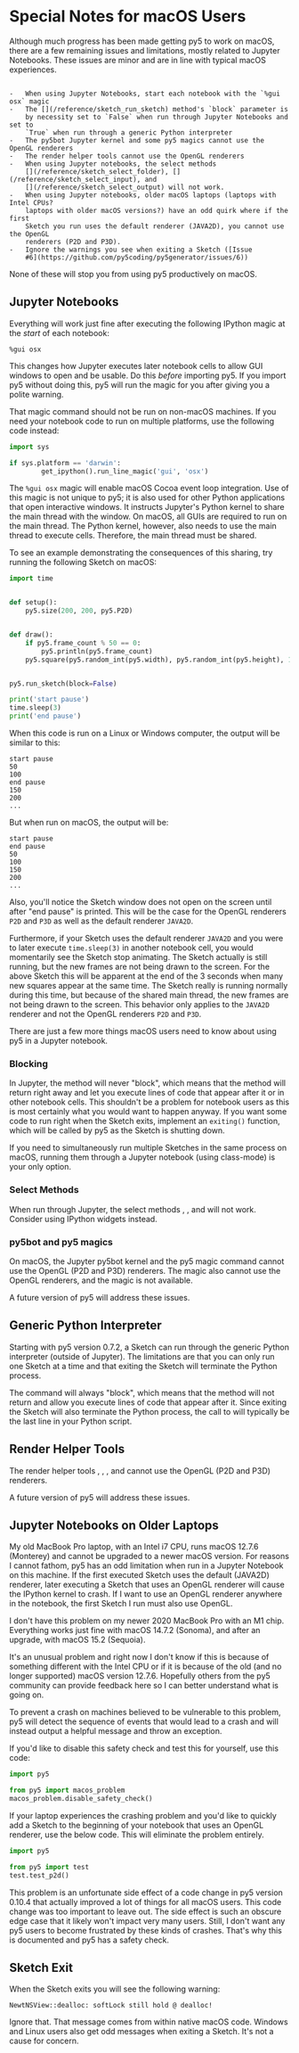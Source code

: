 # Special Notes for macOS Users

Although much progress has been made getting py5 to work on macOS, there are a few
remaining issues and limitations, mostly related to Jupyter Notebooks. These
issues are minor and are in line with typical macOS experiences.

```{admonition} TL;DR

-   When using Jupyter Notebooks, start each notebook with the `%gui osx` magic
-   The [](/reference/sketch_run_sketch) method's `block` parameter is
    by necessity set to `False` when run through Jupyter Notebooks and set to
    `True` when run through a generic Python interpreter
-   The py5bot Jupyter kernel and some py5 magics cannot use the OpenGL renderers
-   The render helper tools cannot use the OpenGL renderers
-   When using Jupyter notebooks, the select methods
    [](/reference/sketch_select_folder), [](/reference/sketch_select_input), and
    [](/reference/sketch_select_output) will not work.
-   When using Jupyter notebooks, older macOS laptops (laptops with Intel CPUs?
    laptops with older macOS versions?) have an odd quirk where if the first
    Sketch you run uses the default renderer (JAVA2D), you cannot use the OpenGL
    renderers (P2D and P3D).
-   Ignore the warnings you see when exiting a Sketch ([Issue
    #6](https://github.com/py5coding/py5generator/issues/6))
```

None of these will stop you from using py5 productively on macOS.

## Jupyter Notebooks

Everything will work just fine after executing the following IPython magic at
the *start* of each notebook:

```ipython
%gui osx
```

This changes how Jupyter executes later notebook cells to allow GUI windows to
open and be usable. Do this *before* importing py5. If you import py5 without
doing this, py5 will run the magic for you after giving you a polite warning.

That magic command should not be run on non-macOS machines. If you need your
notebook code to run on multiple platforms, use the following code instead:

```python
import sys

if sys.platform == 'darwin':
        get_ipython().run_line_magic('gui', 'osx')
```

The `%gui osx` magic will enable macOS Cocoa event loop integration. Use of this
magic is not unique to py5; it is also used for other Python applications that
open interactive windows. It instructs Jupyter's Python kernel to share the main
thread with the window. On macOS, all GUIs are required to run on the main thread.
The Python kernel, however, also needs to use the main thread to execute cells.
Therefore, the main thread must be shared.

To see an example demonstrating the consequences of this sharing, try running
the following Sketch on macOS:

```python
import time


def setup():
    py5.size(200, 200, py5.P2D)


def draw():
    if py5.frame_count % 50 == 0:
        py5.println(py5.frame_count)
    py5.square(py5.random_int(py5.width), py5.random_int(py5.height), 10)


py5.run_sketch(block=False)

print('start pause')
time.sleep(3)
print('end pause')
```

When this code is run on a Linux or Windows computer, the output will be
similar to this:

```text
start pause
50
100
end pause
150
200
...
```

But when run on macOS, the output will be:

```text
start pause
end pause
50
100
150
200
...
```

Also, you'll notice the Sketch window does not open on the screen until after
"end pause" is printed. This will be the case for the OpenGL renderers `P2D` and
`P3D` as well as the default renderer `JAVA2D`.

Furthermore, if your Sketch uses the default renderer `JAVA2D` and you were to
later execute `time.sleep(3)` in another notebook cell, you would momentarily
see the Sketch stop animating. The Sketch actually is still running, but the new
frames are not being drawn to the screen. For the above Sketch this will be
apparent at the end of the 3 seconds when many new squares appear at the same
time. The Sketch really is running normally during this time, but because of
the shared main thread, the new frames are not being drawn to the screen. This
behavior only applies to the `JAVA2D` renderer and not the OpenGL
renderers `P2D` and `P3D`.

There are just a few more things macOS users need to know about using py5 in a
Jupyter notebook.

### Blocking

In Jupyter, the [](/reference/sketch_run_sketch) method will never "block",
which means that the method will return right away and let you execute lines of
code that appear after it or in other notebook cells. This shouldn't be a
problem for notebook users as this is most certainly what you would want to
happen anyway. If you want some code to run right when the Sketch exits,
implement an `exiting()` function, which will be called by py5 as the Sketch is
shutting down.

If you need to simultaneously run multiple Sketches in the same process on macOS,
running them through a Jupyter notebook (using class-mode) is your only option.

### Select Methods

When run through Jupyter, the select methods
[](/reference/sketch_select_folder), [](/reference/sketch_select_input), and
[](/reference/sketch_select_output) will not work. Consider using IPython
widgets instead.

### py5bot and py5 magics

On macOS, the Jupyter py5bot kernel and the py5 magic command
[](/reference/py5magics_py5bot) cannot use the OpenGL (P2D and P3D) renderers.
The [](/reference/py5magics_py5draw) magic also cannot use the OpenGL renderers,
and the [](/reference/py5magics_py5drawdxf) magic is not available.

A future version of py5 will address these issues.

## Generic Python Interpreter

Starting with py5 version 0.7.2, a Sketch can run through the generic Python
interpreter (outside of Jupyter). The limitations are that you can only run
one Sketch at a time and that exiting the Sketch will terminate the Python
process.

The [](/reference/sketch_run_sketch) command will always "block", which means
that the method will not return and allow you execute lines of code that appear
after it. Since exiting the Sketch will also terminate the Python process, the
call to [](/reference/sketch_run_sketch) will typically be the last line in your
Python script.

## Render Helper Tools

The render helper tools [](/reference/py5functions_render),
[](/reference/py5functions_render_frame),
[](/reference/py5functions_render_sequence), and
[](/reference/py5functions_render_frame_sequence) cannot use the OpenGL
(P2D and P3D) renderers.

A future version of py5 will address these issues.

## Jupyter Notebooks on Older Laptops

My old MacBook Pro laptop, with an Intel i7 CPU, runs macOS 12.7.6 (Monterey) and
cannot be upgraded to a newer macOS version. For reasons I cannot fathom, py5
has an odd limitation when run in a Jupyter Notebook on this machine. If the
first executed Sketch uses the default (JAVA2D) renderer, later executing a
Sketch that uses an OpenGL renderer will cause the IPython kernel to crash. If I
want to use an OpenGL renderer anywhere in the notebook, the first Sketch I run
must also use OpenGL.

I don't have this problem on my newer 2020 MacBook Pro with an M1 chip.
Everything works just fine with macOS 14.7.2 (Sonoma), and after an upgrade,
with macOS 15.2 (Sequoia).

It's an unusual problem and right now I don't know if this is because of
something different with the Intel CPU or if it is because of the old (and no
longer supported) macOS version 12.7.6. Hopefully others from the py5 community
can provide feedback here so I can better understand what is going on.

To prevent a crash on machines believed to be vulnerable to this problem, py5
will detect the sequence of events that would lead to a crash and will instead
output a helpful message and throw an exception.

If you'd like to disable this safety check and test this for yourself, use this code:

```python
import py5

from py5 import macos_problem
macos_problem.disable_safety_check()
```

If your laptop experiences the crashing problem and you'd like to quickly add a
Sketch to the beginning of your notebook that uses an OpenGL renderer, use the
below code. This will eliminate the problem entirely.

```python
import py5

from py5 import test
test.test_p2d()
```

This problem is an unfortunate side effect of a code change in py5 version 0.10.4
that actually improved a lot of things for all macOS users. This code change was
too important to leave out. The side effect is such an obscure edge case that it
likely won't impact very many users. Still, I don't want any py5 users to become
frustrated by these kinds of crashes. That's why this is documented and py5 has
a safety check.

## Sketch Exit

When the Sketch exits you will see the following warning:

```text
NewtNSView::dealloc: softLock still hold @ dealloc!
```

Ignore that. That message comes from within native macOS code. Windows and Linux
users also get odd messages when exiting a Sketch. It's not a cause for concern.
